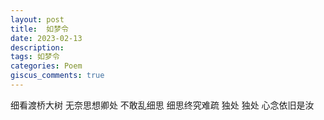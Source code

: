 ```yaml
---
layout: post
title:  如梦令
date: 2023-02-13
description:
tags: 如梦令
categories: Poem
giscus_comments: true
---
```

细看渡桥大树
无奈思想卿处
不敢乱细思
细思终究难疏
独处
独处
心念依旧是汝
